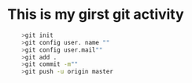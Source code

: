 # This is my girst git activity

``` bash
    >git init
    >git config user. name ""
    >git config user.mail""
    >git add .
    >git commit -m""
    >git push -u origin master
```